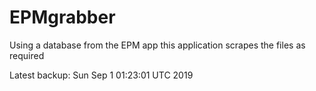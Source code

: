 # EPMgrabber
Using a database from the EPM app this application scrapes the files as required


Latest backup: Sun Sep 1 01:23:01 UTC 2019
